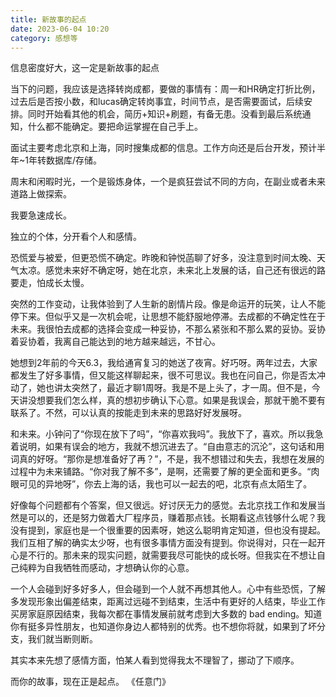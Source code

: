 ```yaml
---
title: 新故事的起点
date: 2023-06-04 10:20
category: 感想等
---
```


信息密度好大，这一定是新故事的起点

<!--more-->

当下的问题，我应该是选择转岗成都，要做的事情有：周一和HR确定打折比例，过去后是否按小数，和lucas确定转岗事宜，时间节点，是否需要面试，后续安排。同时开始看其他的机会，简历+知识+刷题，有备无患。没看到最后系统通知，什么都不能确定。要把命运掌握在自己手上。

面试主要考虑北京和上海，同时搜集成都的信息。工作方向还是后台开发，预计半年~1年转数据库/存储。

周末和闲暇时光，一个是锻炼身体，一个是疯狂尝试不同的方向，在副业或者未来道路上做探索。

我要急速成长。

独立的个体，分开看个人和感情。

恐慌爱与被爱，但更恐慌不确定。昨晚和钟悦菡聊了好多，没注意到时间太晚、天气太凉。感觉未来好不确定呀，她在北京，未来北上发展的话，自己还有很远的路要走，怕成长太慢。

突然的工作变动，让我体验到了人生新的剧情片段。像是命运开的玩笑，让人不能停下来。但似乎又是一次机会呢，让思想不能舒服地停滞。去成都的不确定性在于未来。我很怕去成都的选择会变成一种妥协，不那么紧张和不那么累的妥协。妥协着妥协着，我离自己能达到的地方越来越远，不甘心。

她想到2年前的今天6.3，我给通宵复习的她送了夜宵。好巧呀。两年过去，大家都发生了好多事情，但又能这样聊起来，很不可思议。我也在问自己，你是否太冲动了，她也讲太突然了，最近才聊1周呀。我是不是上头了，才一周。但不是，今天讲没想要我们怎么样，真的想初步确认下心意。如果是我误会，那就干脆不要有联系了。不然，可以认真的按能走到未来的思路好好发展呀。

和未来。小钟问了“你现在放下了吗”，“你喜欢我吗”。我放下了，喜欢。所以我急着说明，如果有误会的地方，我就不想沉进去了。“自由意志的沉沦”，这句话和用词真的好呀。“那你是想准备好了再？”，不是，我不想错过和失去，我想在发展的过程中为未来铺路。“你对我了解不多”，是啊，还需要了解的更全面和更多。“肉眼可见的异地呀”，你去上海的话，我也可以一起去的吧，北京有点太陌生了。

好像每个问题都有个答案，但又很远。好讨厌无力的感觉。去北京找工作和发展当然是可以的，还是努力做着大厂程序员，赚着那点钱。长期看这点钱够什么呢？我没有提到，家庭也是一个很重要的因素呀，她这么聪明肯定知道，但也没有提起。我们互相了解的确实太少呀，也有很多事情方面没有提到。你说得对，只在一起开心是不行的。那未来的现实问题，就需要我尽可能快的成长呀。但我实在不想让自己纯粹为自我牺牲而感动，才想确认你的心意。

一个人会碰到好多好多人，但会碰到一个人就不再想其他人。心中有些恐慌，了解多发现形象出偏差结束，距离过远碰不到结束，生活中有更好的人结束，毕业工作买房家庭原因结束，我每次都在事情发展前就考虑到大多数的 bad ending。知道你有挺多异性朋友，也知道你身边人都特别的优秀。也不想你将就，如果到了坏分支，我们就当断则断。

其实本来先想了感情方面，怕某人看到觉得我太不理智了，挪动了下顺序。

而你的故事，现在正是起点。 《任意门》